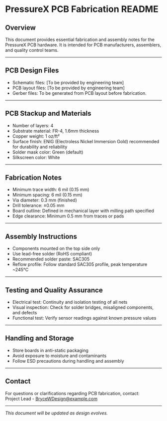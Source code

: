 # PressureX PCB Fabrication README

## Overview

This document provides essential fabrication and assembly notes for the PressureX PCB hardware. It is intended for PCB manufacturers, assemblers, and quality control teams.

---

## PCB Design Files

- Schematic files: [To be provided by engineering team]  
- PCB layout files: [To be provided by engineering team]  
- Gerber files: To be generated from PCB layout before fabrication.

---

## PCB Stackup and Materials

- Number of layers: 4  
- Substrate material: FR-4, 1.6mm thickness  
- Copper weight: 1 oz/ft²  
- Surface finish: ENIG (Electroless Nickel Immersion Gold) recommended for durability and reliability  
- Solder mask color: Green (default)  
- Silkscreen color: White

---

## Fabrication Notes

- Minimum trace width: 6 mil (0.15 mm)  
- Minimum spacing: 6 mil (0.15 mm)  
- Via diameter: 0.3 mm (finished)  
- Drill tolerance: ±0.05 mm  
- Board outline: Defined in mechanical layer with milling path specified  
- Edge clearance: Minimum 0.5 mm from traces or pads

---

## Assembly Instructions

- Components mounted on the top side only  
- Use lead-free solder (RoHS compliant)  
- Recommended solder paste: SAC305  
- Reflow profile: Follow standard SAC305 profile, peak temperature ~245°C

---

## Testing and Quality Assurance

- Electrical test: Continuity and isolation testing of all nets  
- Visual inspection: Check for solder bridges, misaligned components, and defects  
- Functional test: Verify sensor readings against known pressure values

---

## Handling and Storage

- Store boards in anti-static packaging  
- Avoid exposure to moisture and contaminants  
- Follow ESD precautions during handling and assembly

---

## Contact

For questions or clarifications regarding PCB fabrication, contact:  
Project Lead - BryceWDesign@example.com

---

*This document will be updated as design evolves.*

